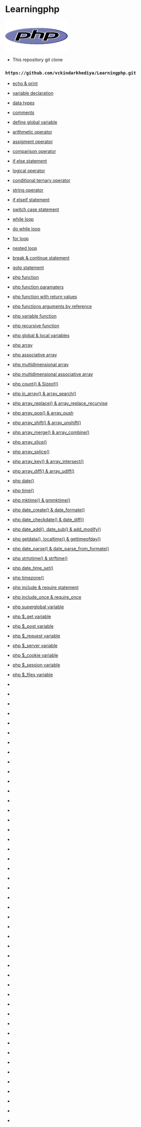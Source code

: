 # Learningphp

<code><img src="https://github.com/devicons/devicon/blob/master/icons/php/php-original.svg" title="php" alt="php" width="200" height="100"/></code>

- This repository git clone

### `https://github.com/vckindarkhediya/Learningphp.git`

- [echo & print](https://github.com/vckindarkhediya/Learningphp/blob/php/Day-1-Learning/index.php)
- [variable declaration ](https://github.com/vckindarkhediya/Learningphp/blob/php/Day-2-Learning/index.php)
- [data types ](https://github.com/vckindarkhediya/Learningphp/blob/php/Day-3-Learning/index.php)
- [comments ](https://github.com/vckindarkhediya/Learningphp/blob/php/Day-4-Learning/index.php)
- [define global variable](https://github.com/vckindarkhediya/Learningphp/blob/php/Day-5-Learning/index.php)

- [arithmetic operator](https://github.com/vckindarkhediya/Learningphp/blob/php/Day-6-Learning/index.php)

- [assigment operator](https://github.com/vckindarkhediya/Learningphp/blob/php/Day-7-Learning/index.php)
- [comparison operator](https://github.com/vckindarkhediya/Learningphp/blob/php/Day-8-Learning/index.php)
- [if else statement](https://github.com/vckindarkhediya/Learningphp/blob/php/Day-9-Learning/index.php)
- [logical operator](https://github.com/vckindarkhediya/Learningphp/blob/php/Day-10-Learning/index.php)
- [conditional ternary operator](https://github.com/vckindarkhediya/Learningphp/blob/php/Day-11-Learning/index.php)
- [string operator](https://github.com/vckindarkhediya/Learningphp/blob/php/Day-12-Learning/index.php)
- [if elseif statement](https://github.com/vckindarkhediya/Learningphp/blob/php/Day-13-Learning/index.php)
- [switch case statement](https://github.com/vckindarkhediya/Learningphp/blob/php/Day-14-Learning/index.php)
- [while loop](https://github.com/vckindarkhediya/Learningphp/blob/php/Day-15-Learning/index.php)
- [do while loop](https://github.com/vckindarkhediya/Learningphp/blob/php/Day-16-Learning/index.php)
- [for loop](https://github.com/vckindarkhediya/Learningphp/blob/php/Day-17-Learning/index.php)
- [nested loop](https://github.com/vckindarkhediya/Learningphp/blob/php/Day-18-Learning/index.php)
- [break & continue statement](https://github.com/vckindarkhediya/Learningphp/blob/php/Day-19-Learning/index.php)
- [goto statement](https://github.com/vckindarkhediya/Learningphp/blob/php/Day-20-Learning/index.php)
- [php function](https://github.com/vckindarkhediya/Learningphp/blob/php/Day-21-Learning/index.php)
- [php function paramaters](https://github.com/vckindarkhediya/Learningphp/blob/php/Day-22-Learning/index.php)
- [php function with return values](https://github.com/vckindarkhediya/Learningphp/blob/php/Day-23-Learning/index.php)
- [php functions arguments by reference](https://github.com/vckindarkhediya/Learningphp/blob/php/Day-24-Learning/index.php)
- [php variable function](https://github.com/vckindarkhediya/Learningphp/blob/php/Day-25-Learning/index.php)
- [php recursive function](https://github.com/vckindarkhediya/Learningphp/blob/php/Day-26-Learning/index.php)
- [php global & local variables](https://github.com/vckindarkhediya/Learningphp/blob/php/Day-27-Learning/index.php)
- [php array](https://github.com/vckindarkhediya/Learningphp/blob/php/Day-28-Learning/index.php)
- [php associative array](https://github.com/vckindarkhediya/Learningphp/blob/php/Day-29-Learning/index.php)
- [php multidimensional array](https://github.com/vckindarkhediya/Learningphp/blob/php/Day-30-Learning/index.php)
- [php multidimensional associative array](https://github.com/vckindarkhediya/Learningphp/blob/php/Day-31-Learning/index.php)
- [php count() & Sizeof()](https://github.com/vckindarkhediya/Learningphp/blob/php/Day-32-Learning/index.php)
- [php in_array() & array_search()](https://github.com/vckindarkhediya/Learningphp/blob/php/Day-33-Learning/index.php)
- [php array_replace() & array_replace_recurvise](https://github.com/vckindarkhediya/Learningphp/blob/php/Day-34-Learning/index.php)
- [php array_pop() & array_push](https://github.com/vckindarkhediya/Learningphp/blob/php/Day-35-Learning/index.php)
- [php array_shift() & array_unshift()](https://github.com/vckindarkhediya/Learningphp/blob/php/Day-36-Learning/index.php)
- [php array_merge() & array_combine()](https://github.com/vckindarkhediya/Learningphp/blob/php/Day-37-Learning/index.php)
- [php array_slice()](https://github.com/vckindarkhediya/Learningphp/blob/php/Day-38-Learning/index.php)
- [php array_splice()](https://github.com/vckindarkhediya/Learningphp/blob/php/Day-39-Learning/index.php)
- [php array_key() & array_intersect()](https://github.com/vckindarkhediya/Learningphp/blob/php/Day-40-Learning/index.php)
- [php array_diff() & array_udiff()](https://github.com/vckindarkhediya/Learningphp/blob/php/Day-41-Learning/index.php)
- [php date()](https://github.com/vckindarkhediya/Learningphp/blob/php/Day-42-Learning/index.php)
- [php time()](https://github.com/vckindarkhediya/Learningphp/blob/php/Day-43-Learning/index.php)
- [php mktime() & gmmktime()](https://github.com/vckindarkhediya/Learningphp/blob/php/Day-44-Learning/index.php)
- [php date_create() & date_formate()](https://github.com/vckindarkhediya/Learningphp/blob/php/Day-45-Learning/index.php)
- [php date_checkdate() & date_diff()](https://github.com/vckindarkhediya/Learningphp/blob/php/Day-46-Learning/index.php)
- [php date_add(), date_sub() & add_modify()](https://github.com/vckindarkhediya/Learningphp/blob/php/Day-47-Learning/index.php)
- [php getdata(), localtime() & gettimeofday()](https://github.com/vckindarkhediya/Learningphp/blob/php/Day-48-Learning/index.php)
- [php date_parse() & date_parse_from_formate()](https://github.com/vckindarkhediya/Learningphp/blob/php/Day-49-Learning/index.php)
- [php strtotime() & strftime()](https://github.com/vckindarkhediya/Learningphp/blob/php/Day-50-Learning/index.php)
- [php date_time_set()](https://github.com/vckindarkhediya/Learningphp/blob/php/Day-51-Learning/index.php)
- [php timezone()](https://github.com/vckindarkhediya/Learningphp/blob/php/Day-52-Learning/index.php)
- [php include & require statement](https://github.com/vckindarkhediya/Learningphp/blob/php/Day-53-Learning/index.php)
- [php include_once & require_once](https://github.com/vckindarkhediya/Learningphp/blob/php/Day-54-Learning/index.php)
- [php superglobal variable](https://github.com/vckindarkhediya/Learningphp/blob/php/php%20superglobal.png)
- [php $_get variable](https://github.com/vckindarkhediya/Learningphp/blob/php/Day-55-Learning/index.php)
- [php $_post variable](https://github.com/vckindarkhediya/Learningphp/blob/php/Day-56-Learning/index.php)
- [php $_request variable](https://github.com/vckindarkhediya/Learningphp/blob/php/Day-57-Learning/index.php)
- [php $_server variable](https://github.com/vckindarkhediya/Learningphp/blob/php/Day-58-Learning/index.php)
- [php $_cookie variable](https://github.com/vckindarkhediya/Learningphp/blob/php/Day-59-Learning/index.php)
- [php $_session variable](https://github.com/vckindarkhediya/Learningphp/blob/php/Day-60-Learning/index.php)
- [php $_files variable](https://github.com/vckindarkhediya/Learningphp/blob/php/Day-61-Learning/index.php)
- [](https://github.com/vckindarkhediya/Learningphp/blob/php/Day-62-Learning/index.php)
- [](https://github.com/vckindarkhediya/Learningphp/blob/php/Day-4-Learning/index.php)
- [](https://github.com/vckindarkhediya/Learningphp/blob/php/Day-4-Learning/index.php)
- [](https://github.com/vckindarkhediya/Learningphp/blob/php/Day-4-Learning/index.php)
- [](https://github.com/vckindarkhediya/Learningphp/blob/php/Day-4-Learning/index.php)
- [](https://github.com/vckindarkhediya/Learningphp/blob/php/Day-4-Learning/index.php)
- [](https://github.com/vckindarkhediya/Learningphp/blob/php/Day-4-Learning/index.php)
- [](https://github.com/vckindarkhediya/Learningphp/blob/php/Day-4-Learning/index.php)
- [](https://github.com/vckindarkhediya/Learningphp/blob/php/Day-4-Learning/index.php)
- [](https://github.com/vckindarkhediya/Learningphp/blob/php/Day-4-Learning/index.php)
- [](https://github.com/vckindarkhediya/Learningphp/blob/php/Day-4-Learning/index.php)
- [](https://github.com/vckindarkhediya/Learningphp/blob/php/Day-4-Learning/index.php)
- [](https://github.com/vckindarkhediya/Learningphp/blob/php/Day-4-Learning/index.php)
- [](https://github.com/vckindarkhediya/Learningphp/blob/php/Day-4-Learning/index.php)
- [](https://github.com/vckindarkhediya/Learningphp/blob/php/Day-4-Learning/index.php)
- [](https://github.com/vckindarkhediya/Learningphp/blob/php/Day-4-Learning/index.php)
- [](https://github.com/vckindarkhediya/Learningphp/blob/php/Day-4-Learning/index.php)
- [](https://github.com/vckindarkhediya/Learningphp/blob/php/Day-4-Learning/index.php)
- [](https://github.com/vckindarkhediya/Learningphp/blob/php/Day-4-Learning/index.php)
- [](https://github.com/vckindarkhediya/Learningphp/blob/php/Day-4-Learning/index.php)
- [](https://github.com/vckindarkhediya/Learningphp/blob/php/Day-4-Learning/index.php)
- [](https://github.com/vckindarkhediya/Learningphp/blob/php/Day-4-Learning/index.php)
- [](https://github.com/vckindarkhediya/Learningphp/blob/php/Day-4-Learning/index.php)
- [](https://github.com/vckindarkhediya/Learningphp/blob/php/Day-4-Learning/index.php)
- [](https://github.com/vckindarkhediya/Learningphp/blob/php/Day-4-Learning/index.php)
- [](https://github.com/vckindarkhediya/Learningphp/blob/php/Day-4-Learning/index.php)
- [](https://github.com/vckindarkhediya/Learningphp/blob/php/Day-4-Learning/index.php)
- [](https://github.com/vckindarkhediya/Learningphp/blob/php/Day-4-Learning/index.php)
- [](https://github.com/vckindarkhediya/Learningphp/blob/php/Day-4-Learning/index.php)
- [](https://github.com/vckindarkhediya/Learningphp/blob/php/Day-4-Learning/index.php)
- [](https://github.com/vckindarkhediya/Learningphp/blob/php/Day-4-Learning/index.php)
- [](https://github.com/vckindarkhediya/Learningphp/blob/php/Day-4-Learning/index.php)
- [](https://github.com/vckindarkhediya/Learningphp/blob/php/Day-4-Learning/index.php)
- [](https://github.com/vckindarkhediya/Learningphp/blob/php/Day-4-Learning/index.php)
- [](https://github.com/vckindarkhediya/Learningphp/blob/php/Day-4-Learning/index.php)
- [](https://github.com/vckindarkhediya/Learningphp/blob/php/Day-4-Learning/index.php)
- [](https://github.com/vckindarkhediya/Learningphp/blob/php/Day-4-Learning/index.php)
- [](https://github.com/vckindarkhediya/Learningphp/blob/php/Day-4-Learning/index.php)
- [](https://github.com/vckindarkhediya/Learningphp/blob/php/Day-4-Learning/index.php)
- [](https://github.com/vckindarkhediya/Learningphp/blob/php/Day-4-Learning/index.php)
- [](https://github.com/vckindarkhediya/Learningphp/blob/php/Day-4-Learning/index.php)
- [](https://github.com/vckindarkhediya/Learningphp/blob/php/Day-4-Learning/index.php)
- [](https://github.com/vckindarkhediya/Learningphp/blob/php/Day-4-Learning/index.php)
- [](https://github.com/vckindarkhediya/Learningphp/blob/php/Day-4-Learning/index.php)
- [](https://github.com/vckindarkhediya/Learningphp/blob/php/Day-4-Learning/index.php)
- [](https://github.com/vckindarkhediya/Learningphp/blob/php/Day-4-Learning/index.php)
